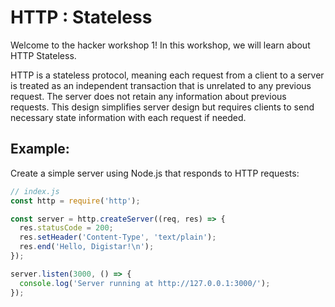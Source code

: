 # HTTP : Stateless

Welcome to the hacker workshop 1! In this workshop, we will learn about HTTP Stateless.

HTTP is a stateless protocol, meaning each request from a client to a server is treated as an independent transaction that is unrelated to any previous request. The server does not retain any information about previous requests. This design simplifies server design but requires clients to send necessary state information with each request if needed.



## Example:
Create a simple server using Node.js that responds to HTTP requests:

```js
// index.js
const http = require('http');

const server = http.createServer((req, res) => {
  res.statusCode = 200;
  res.setHeader('Content-Type', 'text/plain');
  res.end('Hello, Digistar!\n');
});

server.listen(3000, () => {
  console.log('Server running at http://127.0.0.1:3000/');
});
```